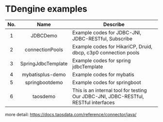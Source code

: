 # TDengine examples

| No.  |        Name        | Describe                                                     |
| :--: | :----------------: | ------------------------------------------------------------ |
|  1   |      JDBCDemo      | Example codes for JDBC-JNI, JDBC-RESTful, Subscribe          |
|  2   |  connectionPools   | Example codes for HikariCP, Druid, dbcp, c3p0 connection pools |
|  3   | SpringJdbcTemplate | Example codes for spring jdbcTemplate                        |
|  4   |  mybatisplus-demo  | Example codes for mybatis                                    |
|  5   |   springbootdemo   | Example codes for springboot                                 |
|  6   |      taosdemo      | This is an internal tool for testing Our JDBC-JNI, JDBC-RESTful, RESTful interfaces |


more detail: https://docs.taosdata.com/reference/connector/java/